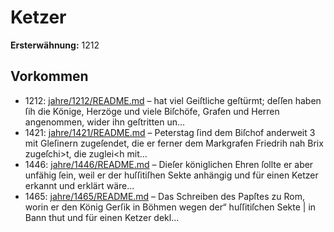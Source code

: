 # Ketzer

**Ersterwähnung:** 1212

## Vorkommen
- 1212: [jahre/1212/README.md](../jahre/1212/README.md) – hat viel Geiſtliche geſtürmt; deſſen
haben ſih die Könige, Herzöge und viele Biſchöfe, Grafen
und Herren angenommen, wider ihn geſtritten un...
- 1421: [jahre/1421/README.md](../jahre/1421/README.md) – Peterstag ſind dem Biſchof anderweit 3 mit
Gleſinern zugeſendet, die er ferner dem Markgrafen
Friedrih nah Brix zugeſchi>t, die zuglei<h mit...
- 1446: [jahre/1446/README.md](../jahre/1446/README.md) – Dieſer königlichen Ehren ſollte er aber
unfähig ſein, weil er der huſſitiſhen Sekte anhängig und
für einen Ketzer erkannt und erklärt wäre...
- 1465: [jahre/1465/README.md](../jahre/1465/README.md) – Das Schreiben des Papſtes zu Rom, worin er den
König Gerſik in Böhmen wegen der“ huſſitiſchen Sekte |
in Bann thut und für einen Ketzer dekl...
